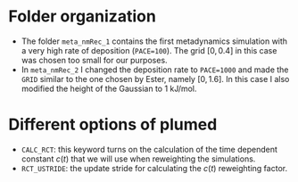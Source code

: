 
# Folder organization 
- The folder `meta_nmRec_1` contains the first metadynamics simulation with a very high rate of deposition (`PACE=100`). The grid $[0, 0.4]$ in this case was chosen too small for our purposes.
- In `meta_nmRec_2` I changed the deposition rate to `PACE=1000` and made the `GRID` similar to the one chosen by Ester, namely $[0, 1.6]$. In this case I also modified the height of the Gaussian to 1 kJ/mol.



# Different options of plumed 


- `CALC_RCT`: this keyword turns on the calculation of the time dependent constant $c(t)$ that we will use when reweighting the simulations. 
- `RCT_USTRIDE`: the update stride for calculating the $c(t)$ reweighting factor.
